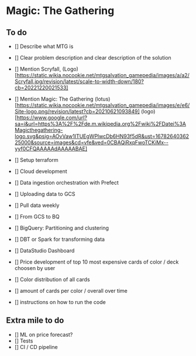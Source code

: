 # Magic: The Gathering 

## To do
- [] Describe what MTG is
- [] Clear problem description and clear description of the solution
- [] Mention Scryfall, (Logo)[https://static.wikia.nocookie.net/mtgsalvation_gamepedia/images/a/a2/Scryfall.jpg/revision/latest/scale-to-width-down/180?cb=20221220021533]
- [] Mention Magic: The Gathering (lotus)[https://static.wikia.nocookie.net/mtgsalvation_gamepedia/images/e/e6/Site-logo.png/revision/latest?cb=20210621093849] (logo)[https://www.google.com/url?sa=i&url=https%3A%2F%2Fde.m.wikipedia.org%2Fwiki%2FDatei%3AMagicthegathering-logo.svg&psig=AOvVaw1ITUEgWPlwcDb6HN93f5dR&ust=1678264036225000&source=images&cd=vfe&ved=0CBAQjRxqFwoTCKiMx--yyf0CFQAAAAAdAAAAABAE]

- [] Setup terraform
- [] Cloud development

- [] Data ingestion orchestration with Prefect
- [] Uploading data to GCS
- [] Pull data weekly

- [] From GCS to BQ
- [] BigQuery: Partitioning and clustering 

- [] DBT or Spark for transforming data

- [] DataStudio Dashboard
- [] Price development of top 10 most expensive cards of color / deck choosen by user
- [] Color distribution of all cards
- [] amount of cards per color / overall over time

- [] instructions on how to run the code

## Extra mile to do
- [] ML on price forecast?
- [] Tests
- [] CI / CD pipeline